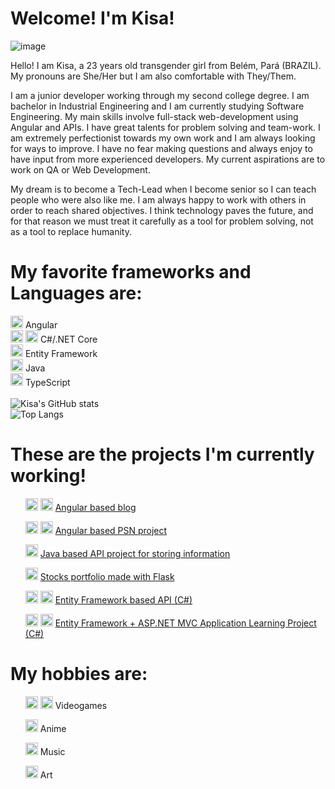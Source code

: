 # Welcome! I'm Kisa!
![image](https://github.com/JPsantosdev/JPsantosdev/assets/127047209/f395554b-c798-473d-a5b8-600ad72e5898)

Hello! I am Kisa, a 23 years old transgender girl from Belém, Pará (BRAZIL). My pronouns are She/Her but I am also comfortable with They/Them. 

I am a junior developer working through my second college degree. I am bachelor in Industrial Engineering and I am currently studying Software Engineering. My main skills involve full-stack web-development using Angular and APIs. I have great talents for problem solving and team-work. I am extremely perfectionist towards my own work and I am always looking for ways to improve. I have no fear making questions and always enjoy to have input from more experienced developers. My current aspirations are to work on QA or Web Development. 

My dream is to become a Tech-Lead when I become senior so I can teach people who were also like me. I am always happy to work with others in order to reach shared objectives. I think technology paves the future, and for that reason we must treat it carefully as a tool for problem solving, not as a tool to replace humanity. 

# My favorite frameworks and Languages are:

<img src="https://github.com/buildkite/emojis/raw/main/img-buildkite-64/angular.png" width="20" height="20"> Angular
<br>
<img src="https://github.com/buildkite/emojis/raw/main/img-buildkite-64/dotnet.png" width="20" height="20"> <img src="https://github.com/buildkite/emojis/blob/main/img-buildkite-64/csharp.png" width="20" height="20"> C#/.NET Core
<br>
<img src="https://github.com/buildkite/emojis/raw/main/img-buildkite-64/csharp.png" width="20" height="20"> Entity Framework
<br>
<img src="https://github.com/buildkite/emojis/raw/main/img-buildkite-64/java.png" width="20" height="20"> Java
<br>
<img src="https://github.com/buildkite/emojis/raw/main/img-buildkite-64/typescript.png" width="20" height="20"> TypeScript
<br>
<br>
![Kisa's GitHub stats](https://github-readme-stats.vercel.app/api?username=JPsantosdev&show_icons=true&theme=radical)
<br>
![Top Langs](https://github-readme-stats.vercel.app/api/top-langs/?username=JPSantosdev&layout=compact&theme=radical)


# These are the projects I'm currently working!

  <ul list-style="none">
    <img src="https://github.com/buildkite/emojis/raw/main/img-buildkite-64/typescript.png" width="20" height="20"> 
    <img src="https://github.com/buildkite/emojis/raw/main/img-buildkite-64/angular.png" width="20" height="20">
    <a href="https://github.com/JPsantosdev/angular-blog-project"> Angular based blog </a>
  </ul>
  <ul list-style="none">
    <img src="https://github.com/buildkite/emojis/raw/main/img-buildkite-64/typescript.png" width="20" height="20"> 
    <img src="https://github.com/buildkite/emojis/raw/main/img-buildkite-64/angular.png" width="20" height="20">
    <a href="https://github.com/JPsantosdev/angularpsn"> Angular based PSN project </a>
  </ul>
  <ul list-style="none">
   <img src="https://github.com/buildkite/emojis/raw/main/img-buildkite-64/java.png" width="20" height="20"> 
    <a href="https://github.com/JPsantosdev/dioAPIprojectSantander2023"> Java based API project for storing information</a>    
  </ul>
  <ul list-style="none">
    <img src="https://github.com/buildkite/emojis/raw/main/img-buildkite-64/python.png" width="20" height="20"> 
    <a href="https://github.com/JPsantosdev/FlaskFinance"> Stocks portfolio made with Flask </a>    
  </ul>
  <ul>
    <img src="https://github.com/buildkite/emojis/raw/main/img-buildkite-64/dotnet.png" width="20" height="20">
    <img src="https://github.com/buildkite/emojis/blob/main/img-buildkite-64/csharp.png" width="20" height="20">
    <a href="https://github.com/JPsantosdev/trilha-net-api-desafio-main"> Entity Framework based API (C#)</a>
  </ul>
  <ul>
    <img src="https://github.com/buildkite/emojis/raw/main/img-buildkite-64/dotnet.png" width="20" height="20">
    <img src="https://github.com/buildkite/emojis/blob/main/img-buildkite-64/csharp.png" width="20" height="20">
    <a href="https://github.com/JPsantosdev/ASP.NETmvc"> Entity Framework + ASP.NET MVC Application Learning Project (C#)</a>
  </ul>

  # My hobbies are:
  <ul>
    <img src="https://github.com/buildkite/emojis/raw/main/img-buildkite-64/xbox.png" width="20" height="20"> 
    <img src="https://github.com/buildkite/emojis/raw/main/img-apple-64/1f5a5-fe0f.png" width="20" height="20">
    Videogames
  </ul>
  <ul>
    <img src="https://github.com/buildkite/emojis/raw/main/img-apple-64/1f4fa.png" width="20" height="20">
    Anime
  </ul>
  <ul>
    <img src="https://github.com/buildkite/emojis/raw/main/img-apple-64/1f3b8.png" width="20" height="20">
    Music
  </ul>
  <ul>
    <img src="https://github.com/buildkite/emojis/raw/main/img-apple-64/1f58c-fe0f.png" width="20" height="20">
    Art
  </ul>
